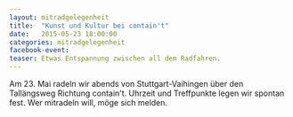 ```yaml
---
layout: mitradgelegenheit
title:  "Kunst und Kultur bei contain't"
date:   2015-05-23 18:00:00
categories: mitradgelegenheit
facebook-event:
teaser: Etwas Entspannung zwischen all dem Radfahren.
---
```


Am 23.&nbsp;Mai radeln wir abends von Stuttgart-Vaihingen über den Tallängsweg Richtung contain't.  Uhrzeit und Treffpunkte legen wir spontan fest.  Wer mitradeln will, möge sich melden.
